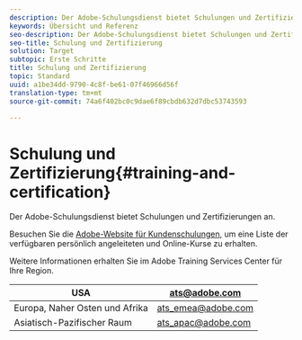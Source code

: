 ```yaml
---
description: Der Adobe-Schulungsdienst bietet Schulungen und Zertifizierungen an.
keywords: Übersicht und Referenz
seo-description: Der Adobe-Schulungsdienst bietet Schulungen und Zertifizierungen an.
seo-title: Schulung und Zertifizierung
solution: Target
subtopic: Erste Schritte
title: Schulung und Zertifizierung
topic: Standard
uuid: a1be34dd-9790-4c8f-be61-07f46966d56f
translation-type: tm+mt
source-git-commit: 74a6f402bc0c9dae6f89cbdb632d7dbc53743593

---
```



# Schulung und Zertifizierung{#training-and-certification}

Der Adobe-Schulungsdienst bietet Schulungen und Zertifizierungen an.

Besuchen Sie die [Adobe-Website für Kundenschulungen](https://training.adobe.com/training/courses.html#solution=adobeTarget), um eine Liste der verfügbaren persönlich angeleiteten und Online-Kurse zu erhalten.

Weitere Informationen erhalten Sie im Adobe Training Services Center für Ihre Region.

| USA | [ats@adobe.com](mailto:ats@adobe.com) |
|---|---|
| Europa, Naher Osten und Afrika | [ats_emea@adobe.com](mailto:ats_emea@adobe.com) |
| Asiatisch-Pazifischer Raum | [ats_apac@adobe.com](mailto:ats_apac@adobe.com) |

